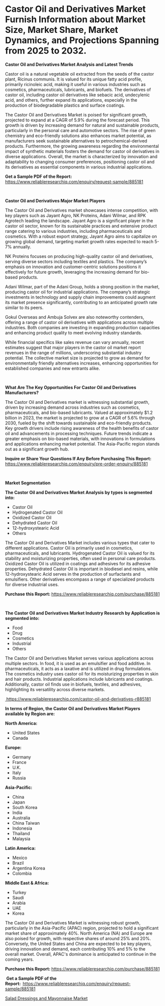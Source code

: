 <p><h1>Castor Oil and Derivatives Market Furnish Information about Market Size, Market Share, Market Dynamics, and Projections Spanning from 2025 to 2032.</h1></p><p><strong>Castor Oil and Derivatives Market Analysis and Latest Trends</strong></p>
<p><p>Castor oil is a natural vegetable oil extracted from the seeds of the castor plant, Ricinus communis. It is valued for its unique fatty acid profile, primarily ricinoleic acid, making it useful in various industries such as cosmetics, pharmaceuticals, lubricants, and biofuels. The derivatives of castor oil, including castor oil derivatives like sebacic acid, undecylenic acid, and others, further expand its applications, especially in the production of biodegradable plastics and surface coatings.</p><p>The Castor Oil and Derivatives Market is poised for significant growth, projected to expand at a CAGR of 5.9% during the forecast period. This growth is driven by increasing demand for natural and sustainable products, particularly in the personal care and automotive sectors. The rise of green chemistry and eco-friendly solutions also enhances market potential, as manufacturers seek sustainable alternatives to petrochemical-derived products. Furthermore, the growing awareness regarding the environmental impact of synthetic materials fosters the demand for castor oil derivatives in diverse applications. Overall, the market is characterized by innovation and adaptability to changing consumer preferences, positioning castor oil and its derivatives as essential components in various industrial applications.</p></p>
<p><strong>Get a Sample PDF of the Report:&nbsp;</strong> <a href="https://www.reliableresearchiq.com/enquiry/request-sample/885181?utm_campaign=2275&utm_medium=2&utm_source=Github&utm_content=ia&utm_term=14022025&utm_id=castor-oil-and-derivatives">https://www.reliableresearchiq.com/enquiry/request-sample/885181</a></p>
<p>&nbsp;</p>
<p><strong>Castor Oil and Derivatives Major Market Players</strong></p>
<p><p>The Castor Oil and Derivatives market showcases intense competition, with key players such as Jayant Agro, NK Proteins, Adani Wilmar, and RPK Agrotech leading the landscape. Jayant Agro is a significant player in the castor oil sector, known for its sustainable practices and extensive product range catering to various industries, including pharmaceuticals and cosmetics. With a robust export strategy, Jayant Agro aims to capitalize on growing global demand, targeting market growth rates expected to reach 5-7% annually.</p><p>NK Proteins focuses on producing high-quality castor oil and derivatives, serving diverse sectors including textiles and plastics. The company’s emphasis on innovation and customer-centric solutions positions it effectively for future growth, leveraging the increasing demand for bio-based products.</p><p>Adani Wilmar, part of the Adani Group, holds a strong position in the market, producing castor oil for industrial applications. The company’s strategic investments in technology and supply chain improvements could augment its market presence significantly, contributing to an anticipated growth rate similar to its peers.</p><p>Gokul Overseas and Ambuja Solvex are also noteworthy contenders, offering a range of castor oil derivatives with applications across multiple industries. Both companies are investing in expanding production capacities and enhancing product quality to meet evolving industry standards.</p><p>While financial specifics like sales revenue can vary annually, recent estimates suggest that major players in the castor oil market report revenues in the range of millions, underscoring substantial industry potential. The collective market size is projected to grow as demand for environmentally friendly alternatives increases, enhancing opportunities for established companies and new entrants alike.</p></p>
<p>&nbsp;</p>
<p><strong>What Are The Key Opportunities For Castor Oil and Derivatives Manufacturers?</strong></p>
<p><p>The Castor Oil and Derivatives market is witnessing substantial growth, driven by increasing demand across industries such as cosmetics, pharmaceuticals, and bio-based lubricants. Valued at approximately $1.2 billion in 2023, the market is projected to grow at a CAGR of 5.6% through 2030, fueled by the shift towards sustainable and eco-friendly products. Key growth drivers include rising awareness of the health benefits of castor oil and advancements in processing techniques. Future trends indicate a greater emphasis on bio-based materials, with innovations in formulations and applications enhancing market potential. The Asia-Pacific region stands out as a significant growth hub.</p></p>
<p><strong>Inquire or Share Your Questions If Any Before Purchasing This Report:</strong> <a href="https://www.reliableresearchiq.com/enquiry/pre-order-enquiry/885181?utm_campaign=2275&utm_medium=2&utm_source=Github&utm_content=ia&utm_term=14022025&utm_id=castor-oil-and-derivatives">https://www.reliableresearchiq.com/enquiry/pre-order-enquiry/885181</a></p>
<p>&nbsp;</p>
<p><strong>Market Segmentation</strong></p>
<p><strong>The Castor Oil and Derivatives Market Analysis by types is segmented into:</strong></p>
<p><ul><li>Castor Oil</li><li>Hydrogenated Castor Oil</li><li>Oxidized Castor Oil</li><li>Dehydrated Castor Oil</li><li>12-hydroxystearic Acid</li><li>Others</li></ul></p>
<p><p>The Castor Oil and Derivatives Market includes various types that cater to different applications. Castor Oil is primarily used in cosmetics, pharmaceuticals, and lubricants. Hydrogenated Castor Oil is valued for its stability and moisturizing properties, often used in personal care products. Oxidized Castor Oil is utilized in coatings and adhesives for its adhesive properties. Dehydrated Castor Oil is important in biodiesel and resins, while 12-hydroxystearic Acid serves in the production of surfactants and emulsifiers. Other derivatives encompass a range of specialized products for diverse industrial uses.</p></p>
<p><strong>Purchase this Report:&nbsp;</strong><a href="https://www.reliableresearchiq.com/purchase/885181?utm_campaign=2275&utm_medium=2&utm_source=Github&utm_content=ia&utm_term=14022025&utm_id=castor-oil-and-derivatives">https://www.reliableresearchiq.com/purchase/885181</a></p>
<p>&nbsp;</p>
<p><strong>The Castor Oil and Derivatives Market Industry Research by Application is segmented into:</strong></p>
<p><ul><li>Food</li><li>Drug</li><li>Cosmetics</li><li>Industrial</li><li>Others</li></ul></p>
<p><p>The Castor Oil and Derivatives Market serves various applications across multiple sectors. In food, it is used as an emulsifier and food additive. In pharmaceuticals, it acts as a laxative and is utilized in drug formulations. The cosmetics industry uses castor oil for its moisturizing properties in skin and hair products. Industrial applications include lubricants and coatings. Additionally, castor oil finds use in biofuels, textiles, and adhesives, highlighting its versatility across diverse markets.</p></p>
<p><a href="https://www.reliableresearchiq.com/castor-oil-and-derivatives-r885181?utm_campaign=2275&utm_medium=2&utm_source=Github&utm_content=ia&utm_term=14022025&utm_id=castor-oil-and-derivatives">&nbsp;https://www.reliableresearchiq.com/castor-oil-and-derivatives-r885181</a></p>
<p><strong>In terms of Region, the Castor Oil and Derivatives Market Players available by Region are:</strong></p>
<p>
    <p> <strong> North America: </strong>
        <ul>
            <li>United States</li>
            <li>Canada</li>
        </ul>
        </p> 
    <p> <strong> Europe: </strong>
        <ul>
            <li>Germany</li>
            <li>France</li>
            <li>U.K.</li>
            <li>Italy</li>
            <li>Russia</li>
        </ul>
        </p> 
    <p> <strong> Asia-Pacific: </strong>
        <ul>
            <li>China</li>
            <li>Japan</li>
            <li>South Korea</li>
            <li>India</li>
            <li>Australia</li>
            <li>China Taiwan</li>
            <li>Indonesia</li>
            <li>Thailand</li>
            <li>Malaysia</li>
        </ul>
        </p> 
    <p> <strong> Latin America: </strong>
        <ul>
            <li>Mexico</li>
            <li>Brazil</li>
            <li>Argentina Korea</li>
            <li>Colombia</li>
        </ul>
        </p> 
    <p> <strong> Middle East & Africa: </strong>
        <ul>
            <li>Turkey</li>
            <li>Saudi</li>
            <li>Arabia</li>
            <li>UAE</li>
            <li>Korea</li>
        </ul>
    </p>
    </p>
<p><p>The Castor Oil and Derivatives Market is witnessing robust growth, particularly in the Asia-Pacific (APAC) region, projected to hold a significant market share of approximately 40%. North America (NA) and Europe are also poised for growth, with respective shares of around 25% and 20%. Conversely, the United States and China are expected to be key players, driving innovation and demand, each contributing 10% and 5% to the overall market. Overall, APAC's dominance is anticipated to continue in the coming years.</p></p>
<p><strong>Purchase this Report: </strong><a href="https://www.reliableresearchiq.com/purchase/885181?utm_campaign=2275&utm_medium=2&utm_source=Github&utm_content=ia&utm_term=14022025&utm_id=castor-oil-and-derivatives">https://www.reliableresearchiq.com/purchase/885181</a></p>
<p>&nbsp;<strong>Get a Sample PDF of the Report:&nbsp;&nbsp;</strong><a href="https://www.reliableresearchiq.com/enquiry/request-sample/885181?utm_campaign=2275&utm_medium=2&utm_source=Github&utm_content=ia&utm_term=14022025&utm_id=castor-oil-and-derivatives">https://www.reliableresearchiq.com/enquiry/request-sample/885181</a></p>
<p><strong></strong></p>
<p><p><a href="https://github.com/DianaWilson796/Market-Research-Report-List-1/blob/main/salad-dressings-and-mayonnaise-market.md?utm_campaign=2275&utm_medium=2&utm_source=Github&utm_content=ia&utm_term=14022025&utm_id=castor-oil-and-derivatives">Salad Dressings and Mayonnaise Market</a></p></p>
